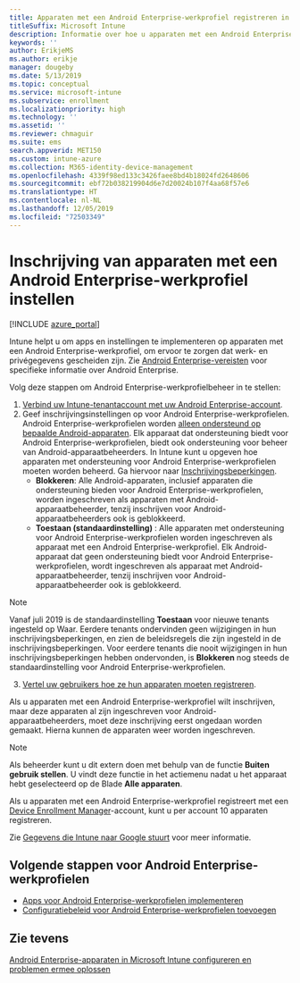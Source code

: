 ```yaml
---
title: Apparaten met een Android Enterprise-werkprofiel registreren in Intune
titleSuffix: Microsoft Intune
description: Informatie over hoe u apparaten met een Android Enterprise-werkprofiel registreert in Intune.
keywords: ''
author: ErikjeMS
ms.author: erikje
manager: dougeby
ms.date: 5/13/2019
ms.topic: conceptual
ms.service: microsoft-intune
ms.subservice: enrollment
ms.localizationpriority: high
ms.technology: ''
ms.assetid: ''
ms.reviewer: chmaguir
ms.suite: ems
search.appverid: MET150
ms.custom: intune-azure
ms.collection: M365-identity-device-management
ms.openlocfilehash: 4339f98ed133c3426faee8bd4b18024fd2648606
ms.sourcegitcommit: ebf72b038219904d6e7d20024b107f4aa68f57e6
ms.translationtype: HT
ms.contentlocale: nl-NL
ms.lasthandoff: 12/05/2019
ms.locfileid: "72503349"
---
```

# <a name="set-up-enrollment-of-android-enterprise-work-profile-devices"></a>Inschrijving van apparaten met een Android Enterprise-werkprofiel instellen

[!INCLUDE [azure_portal](../includes/azure_portal.md)]

Intune helpt u om apps en instellingen te implementeren op apparaten met een Android Enterprise-werkprofiel, om ervoor te zorgen dat werk- en privégegevens gescheiden zijn. Zie [Android Enterprise-vereisten](https://support.google.com/work/android/answer/6174145?hl=en&ref_topic=6151012) voor specifieke informatie over Android Enterprise.

Volg deze stappen om Android Enterprise-werkprofielbeheer in te stellen:

1. [Verbind uw Intune-tenantaccount met uw Android Enterprise-account](connect-intune-android-enterprise.md).
2. Geef inschrijvingsinstellingen op voor Android Enterprise-werkprofielen. Android Enterprise-werkprofielen worden [alleen ondersteund op bepaalde Android-apparaten](https://support.google.com/work/android/answer/6174145?hl=en&ref_topic=6151012%20style=%22target=new_window%22). Elk apparaat dat ondersteuning biedt voor Android Enterprise-werkprofielen, biedt ook ondersteuning voor beheer van Android-apparaatbeheerders. In Intune kunt u opgeven hoe apparaten met ondersteuning voor Android Enterprise-werkprofielen moeten worden beheerd. Ga hiervoor naar [Inschrijvingsbeperkingen](enrollment-restrictions-set.md).
    - **Blokkeren**:  Alle Android-apparaten, inclusief apparaten die ondersteuning bieden voor Android Enterprise-werkprofielen, worden ingeschreven als apparaten met Android-apparaatbeheerder, tenzij inschrijven voor Android-apparaatbeheerders ook is geblokkeerd. 
    - **Toestaan (standaardinstelling)** : Alle apparaten met ondersteuning voor Android Enterprise-werkprofielen worden ingeschreven als apparaat met een Android Enterprise-werkprofiel. Elk Android-apparaat dat geen ondersteuning biedt voor Android Enterprise-werkprofielen, wordt ingeschreven als apparaat met Android-apparaatbeheerder, tenzij inschrijven voor Android-apparaatbeheerder ook is geblokkeerd. 
> [!NOTE]
> Vanaf juli 2019 is de standaardinstelling **Toestaan** voor nieuwe tenants ingesteld op Waar. Eerdere tenants ondervinden geen wijzigingen in hun inschrijvingsbeperkingen, en zien de beleidsregels die zijn ingesteld in de inschrijvingsbeperkingen. Voor eerdere tenants die nooit wijzigingen in hun inschrijvingsbeperkingen hebben ondervonden, is **Blokkeren** nog steeds de standaardinstelling voor Android Enterprise-werkprofielen.

3. [Vertel uw gebruikers hoe ze hun apparaten moeten registreren](/intune-user-help/create-a-work-profile-and-enroll-your-device-in-intune-android).  

Als u apparaten met een Android Enterprise-werkprofiel wilt inschrijven, maar deze apparaten al zijn ingeschreven voor Android-apparaatbeheerders, moet deze inschrijving eerst ongedaan worden gemaakt. Hierna kunnen de apparaten weer worden ingeschreven.
> [!NOTE]
> Als beheerder kunt u dit extern doen met behulp van de functie **Buiten gebruik stellen**. U vindt deze functie in het actiemenu nadat u het apparaat hebt geselecteerd op de Blade **Alle apparaten**.

Als u apparaten met een Android Enterprise-werkprofiel registreert met een [Device Enrollment Manager](device-enrollment-manager-enroll.md)-account, kunt u per account 10 apparaten registreren.

Zie [Gegevens die Intune naar Google stuurt](../protect/data-intune-sends-to-google.md) voor meer informatie.

## <a name="next-steps-for-android-enterprise-work-profiles"></a>Volgende stappen voor Android Enterprise-werkprofielen
- [Apps voor Android Enterprise-werkprofielen implementeren](../apps/apps-add-android-for-work.md)
- [Configuratiebeleid voor Android Enterprise-werkprofielen toevoegen](../configuration/device-profiles.md)

## <a name="see-also"></a>Zie tevens

[Android Enterprise-apparaten in Microsoft Intune configureren en problemen ermee oplossen](https://support.microsoft.com/help/4476974)

